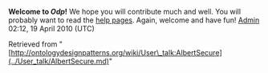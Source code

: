 __Welcome to _Odp_!__ We hope you will contribute much and well. 
You will probably want to read the [help pages](http://ontologydesignpatterns.org/wiki/Help:Contents "Help:Contents"). Again, welcome and have fun! [Admin](../User/ValentinaPresutti.md "User:ValentinaPresutti") 02:12, 19 April 2010 (UTC)





Retrieved from "[http://ontologydesignpatterns.org/wiki/User\_talk:AlbertSecure](../User_talk/AlbertSecure.md)"